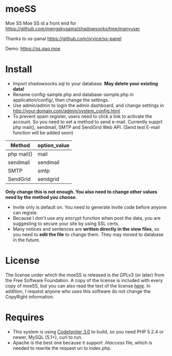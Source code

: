 # moeSS
Moe SS
Moe SS id a front end for https://github.com/mengskysama/shadowsocks/tree/manyuser

Thanks to ss-panal https://github.com/orvice/ss-panel

Demo: https://ss.qaq.moe

# Install
- Import shadowsocks.sql to your database. **May delete your existing data!**
- Rename config-sample.php and database-sample.php in application/config/, then change the settings.
- Use admin/admin to login the admin dashboard, and change settings in http://your.domain.com/admin/system_config.html
- To prevent spam register, users need to click a link to activate the account. So you need to set a method to send e-mail.
Currently supprt php mail(), sendmail, SMTP and SendGrid Web API. (Send test E-mail function will be added soon)

| Method     | option_value |
| ---------- | ------------ |
| php mail() |     mail     |
| sendmail   |   sendmail   |
| SMTP       |     smtp     |
| SendGrid   |   sendgrid   |

**Only change this is not enough. You also need to change other values need by the method you choose.**
- Invite only is default on. You need to generate invite code before anyone can registe.
- Because I don't use any encrypt function when post the data, you are suggesting to secure your site by using SSL certs.
- Many notices and sentences are **written directly in the view files**, so you need to **edit the file** to change them. They may moved to database in the future.

# License
The license under which the moeSS is released is the GPLv3 (or later) from the Free Software Foundation.
A copy of the license is included with every copy of moeSS,
but you can also read the text of the license [here](https://github.com/wzxjohn/moeSS/blob/master/LICENSE).
In addition, I request anyone who uses this software do not change the CopyRight information.

# Requires
- This system is using [CodeIgniter 3.0](https://github.com/bcit-ci/CodeIgniter) to build, so you need PHP 5.2.4 or newer, MySQL (5.1+), curl to run.
- Apache is the best one because it support *.htaccess* file, which is needed to rewrite the request uri to index.php.
